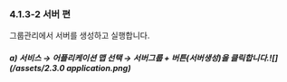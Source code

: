 ### 4.1.3-2 서버 편

그룹관리에서 서버를 생성하고 실행합니다.

##### a\)    서비스 → 어플리케이션 맵 선택 → 서버그룹 + 버튼\(서버생성\)을 클릭합니다.![](/assets/2.3.0 application.png)



